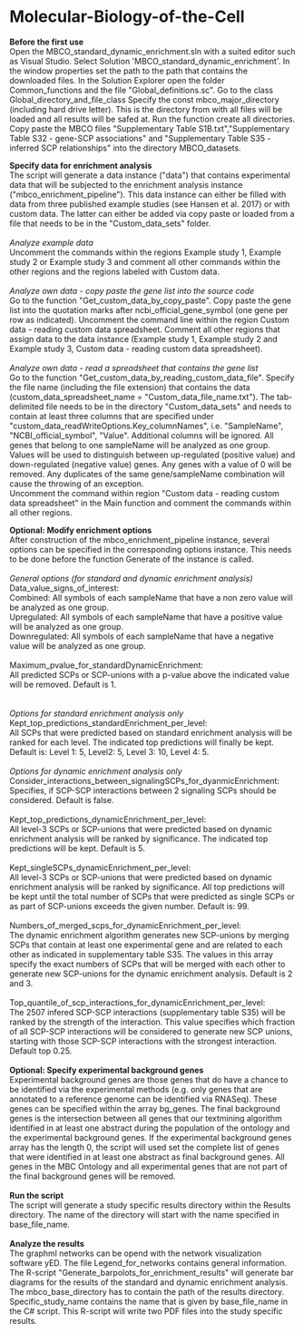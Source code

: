 # Molecular-Biology-of-the-Cell
<b>Before the first use</b><br>
Open the MBCO_standard_dynamic_enrichment.sln with a suited editor such as Visual Studio.
Select Solution 'MBCO_standard_dynamic_enrichment'. In the window properties set the path to the path that contains the downloaded files.
In the Solution Explorer open the folder Common_functions and the file "Global_definitions.sc".
Go to the class Global_directory_and_file_class
Specify the const mbco_major_directory (including hard drive letter). This is the directory from with all files will be loaded and all results will be safed at.
Run the function create all directories.
Copy paste the MBCO files "Supplementary Table S1B.txt","Supplementary Table S32 - gene-SCP associations" and "Supplementary Table S35 - inferred SCP relationships" into the directory MBCO_datasets.

<b>Specify data for enrichment analysis</b><br>
The script will generate a data instance ("data") that contains experimental data that will be subjected to the enrichment analysis instance ("mbco_enrichment_pipeline"). This data instance can either be filled with data from three published example studies (see Hansen et al. 2017) or with custom data. The latter can either be added via copy paste or loaded from a file that needs to be in the "Custom_data_sets" folder.<br>
<br>
<i>Analyze example data</i><br>
   Uncomment the commands within the regions Example study 1, Example study 2 or Example study 3 and comment all other commands within
   the other regions and the regions labeled with Custom data.<br>
   <br>
<i>Analyze own data - copy paste the gene list into the source code</i><br>
   Go to the function "Get_custom_data_by_copy_paste". Copy paste the gene list into the quotation marks after
   ncbi_official_gene_symbol (one gene per row as indicated). Uncomment the command line within the region Custom data - reading custom
   data spreadsheet. Comment all other regions that assign data to the data instance (Example study 1, Example study 2 and Example study
   3, Custom data - reading custom data spreadsheet).<br>
   <br>
   <i>Analyze own data - read a spreadsheet that contains the gene list</i><br>
   Go to the function "Get_custom_data_by_reading_custom_data_file". Specify the file name (including the file extension) that
   contains the data (custom_data_spreadsheet_name = "Custom_data_file_name.txt"). The tab-delimited file needs to be in the directory
   "Custom_data_sets" and needs to contain at least three columns that are specified under "custom_data_readWriteOptions.Key_columnNames", i.e. "SampleName", "NCBI_official_symbol", "Value". Additional columns will be ignored. All genes that belong to one sampleName will be analyzed as one group. Values will be used to distinguish between up-regulated (positive value) and down-regulated (negative value) genes. Any genes with a value of 0 will be removed. Any duplicates of the same gene/sampleName combination  will cause the throwing of an exception.<br>
   Uncomment the command within region "Custom data - reading custom data spreadsheet" in the Main function and comment the commands within all other regions.<br>
  
<b>Optional: Modify enrichment options</b><br>
   After construction of the mbco_enrichment_pipeline instance, several options can be specified in the corresponding options instance. This needs to be done before the function Generate of the instance is called.<br>
   <br>
   <i>General options (for standard and dynamic enrichment analysis)</i><br>
   Data_value_signs_of_interest:<br>
   Combined: All symbols of each sampleName that have a non zero value will be analyzed as one group.<br>
   Upregulated: All symbols of each sampleName that have a positive value will be analyzed as one group.<br>
   Downregulated: All symbols of each sampleName that have a negative value will be analyzed as one group.<br>
   <br>
   Maximum_pvalue_for_standardDynamicEnrichment:<br>
   All predicted SCPs or SCP-unions with a p-value above the indicated value will be removed. Default is 1.<br>
   <br>                                                 
   <i>Options for standard enrichment analysis only</i><br>
   Kept_top_predictions_standardEnrichment_per_level:<br>
   All SCPs that were predicted based on standard enrichment analysis will be ranked                                                       for each level. The indicated top predictions will finally be kept. Default is: Level 1: 5, Level2: 5, Level 3: 10, Level 4: 5.<br>
   <br>
   <i>Options for dynamic enrichment analysis only</i><br>
    Consider_interactions_between_signalingSCPs_for_dyanmicEnrichment: Specifies, if SCP-SCP interactions between 2 signaling SCPs should be considered. Default is false.<br>
    <br>
   Kept_top_predictions_dynamicEnrichment_per_level:<br>
All level-3 SCPs or SCP-unions that were predicted based on dynamic enrichment analysis will be ranked by significance. The indicated top predictions will be kept. Default is 5.<br>
<br>
   Kept_singleSCPs_dynamicEnrichment_per_level:<br>
   All level-3 SCPs or SCP-unions that were predicted based on dynamic enrichment analysis will be ranked by significance. All top predictions will be kept until the total number of SCPs that were predicted as single SCPs or as part of SCP-unions exceeds the given number. Default is: 99.<br>
   <br>
   Numbers_of_merged_scps_for_dynamicEnrichment_per_level:<br>
   The dynamic enrichment algorithm generates new SCP-unions by merging SCPs that contain at least one experimental gene and are related to each other as indicated in supplementary table S35. The values in this array specify the exact numbers of SCPs that will be merged with each other to generate new SCP-unions for the dynamic enrichment analysis. Default is 2 and 3.<br>
   <br>
   Top_quantile_of_scp_interactions_for_dynamicEnrichment_per_level:<br>
   The 2507 infered SCP-SCP interactions (supplementary table S35) will be ranked by the strength of the interaction. This value specifies which fraction of all SCP-SCP interactions will be considered to generate new SCP unions, starting with those SCP-SCP interactions with the strongest interaction. Default top 0.25.<br>
<br>
<b>Optional: Specify experimental background genes</b><br>
   Experimental background genes are those genes that do have a chance to be identified via the experimental methods (e.g. only genes
   that are annotated to a reference genome can be identified via RNASeq). These genes can be specified within the array
   bg_genes. The final background genes is the intersection between all genes that our textmining algorithm identified in at least one
   abstract during the population of the ontology and the experimental background genes. If the experimental background genes array has
   the length 0, the script will used set the complete list of genes that were identified in at least one abstract as final background
   genes. All genes in the MBC Ontology and all experimental genes that are not part of the final background genes will be removed.
   <br>               
<b>Run the script</b><br>
   The script will generate a study specific results directory within the Results directory. The name of the directory will start with
   the name specified in base_file_name.<br>
<br>
<b>Analyze the results</b><br>
   The graphml networks can be opend with the network visualization software yED. The file Legend_for_networks contains general
   information.<br>
   The R-script "Generate_barpolots_for_enrichment_results" will generate bar diagrams for the results of the standard and dynamic
   enrichment analysis. The mbco_base_directory has to contain the path of the results directory. Specific_study_name contains the name
   that is given by base_file_name in the C# script. This R-script will write two PDF files into the study specific results.
   
